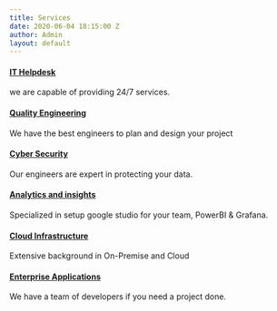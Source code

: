 ```yaml
---
title: Services
date: 2020-06-04 18:15:00 Z
author: Admin
layout: default
---
```


<h4><a href="#">IT Helpdesk </a></h4>
<p>we are capable of providing 24/7 services.</p>

<h4><a href="#">Quality Engineering</a></h4>
<p>We have the best engineers to plan and design your project </p>

<h4><a href="#">Cyber Security</a></h4>
<p>Our engineers are expert in protecting your data. </p>

<h4><a href="#">Analytics and insights</a></h4>
<p>Specialized in setup google studio for your team, PowerBI & Grafana. </p>

<h4><a href="#">Cloud Infrastructure </a></h4>
<p>Extensive background in On-Premise and Cloud</p>

<h4><a href="#">Enterprise Applications</a></h4>
<p>We have a team of developers if you need a project done.</p>
